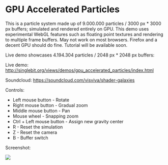 # GPU Accelerated Particles

This is a particle system made up of 9.000.000 particles / 3000 px * 3000 px buffers; simulated and rendered entirely on GPU. This demo uses experimental WebGL features such as floating point textures and rendering to multiple frame buffers. May not work on most browsers. Firefox and a decent GPU should do fine. Tutorial will be available soon.

Live demo showcases 4.194.304 particles / 2048 px * 2048 px buffers:

Live demo: http://singlebit.org/views/demos/gpu_accelerated_particles/index.html

Soundcloud: https://soundcloud.com/visviva/shader-galaxies

Controls:

  - Left mouse button - Rotate
  - Right mouse button - Gradual zoom
  - Middle mouse button - Pan
  - Mouse wheel - Snapping zoom
  - Ctrl + Left mouse button - Assign new gravity center
  - R - Reset the simulation
  - Z - Reset the camera
  - B - Buffer switch

Screenshot:

![](https://github.com/VisViva/GPUAcceleratedParticles/blob/master/screenshots/screenshot.jpg)
